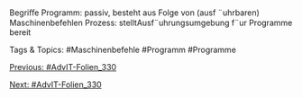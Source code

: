 Begriﬀe
Programm:
passiv, besteht aus Folge von (ausf ¨uhrbaren) Maschinenbefehlen
Prozess:
stelltAusf¨uhrungsumgebung f¨ur Programme bereit

   Tags & Topics:
   #Maschinenbefehle
   #Programm
   #Programme

[Previous: #AdvIT-Folien_330](AdvIT-Folien_330.md)

[Next: #AdvIT-Folien_330](AdvIT-Folien_330.md)